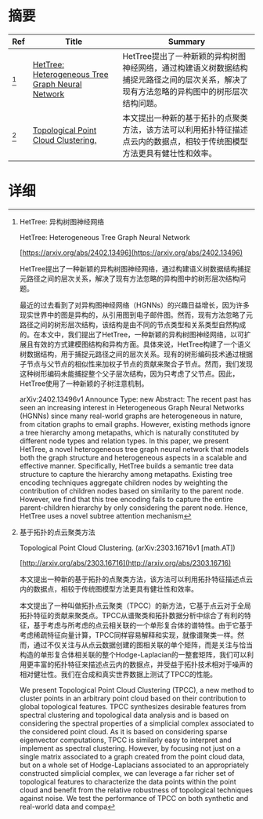 # 摘要

| Ref | Title | Summary |
| --- | --- | --- |
| [^1] | [HetTree: Heterogeneous Tree Graph Neural Network](https://arxiv.org/abs/2402.13496) | HetTree提出了一种新颖的异构树图神经网络，通过构建语义树数据结构捕捉元路径之间的层次关系，解决了现有方法忽略的异构图中的树形层次结构问题。 |
| [^2] | [Topological Point Cloud Clustering.](http://arxiv.org/abs/2303.16716) | 本文提出一种新的基于拓扑的点聚类方法，该方法可以利用拓扑特征描述点云内的数据点，相较于传统图模型方法更具有健壮性和效率。 |

# 详细

[^1]: HetTree: 异构树图神经网络

    HetTree: Heterogeneous Tree Graph Neural Network

    [https://arxiv.org/abs/2402.13496](https://arxiv.org/abs/2402.13496)

    HetTree提出了一种新颖的异构树图神经网络，通过构建语义树数据结构捕捉元路径之间的层次关系，解决了现有方法忽略的异构图中的树形层次结构问题。

    

    最近的过去看到了对异构图神经网络（HGNNs）的兴趣日益增长，因为许多现实世界中的图是异构的，从引用图到电子邮件图。然而，现有方法忽略了元路径之间的树形层次结构，该结构是由不同的节点类型和关系类型自然构成的。在本文中，我们提出了HetTree，一种新颖的异构树图神经网络，以可扩展且有效的方式建模图结构和异构方面。具体来说，HetTree构建了一个语义树数据结构，用于捕捉元路径之间的层次关系。现有的树形编码技术通过根据子节点与父节点的相似性来加权子节点的贡献来聚合子节点。然而，我们发现这种树形编码未能捕捉整个父子层次结构，因为只考虑了父节点。因此，HetTree使用了一种新颖的子树注意机制。

    arXiv:2402.13496v1 Announce Type: new  Abstract: The recent past has seen an increasing interest in Heterogeneous Graph Neural Networks (HGNNs) since many real-world graphs are heterogeneous in nature, from citation graphs to email graphs. However, existing methods ignore a tree hierarchy among metapaths, which is naturally constituted by different node types and relation types. In this paper, we present HetTree, a novel heterogeneous tree graph neural network that models both the graph structure and heterogeneous aspects in a scalable and effective manner. Specifically, HetTree builds a semantic tree data structure to capture the hierarchy among metapaths. Existing tree encoding techniques aggregate children nodes by weighting the contribution of children nodes based on similarity to the parent node. However, we find that this tree encoding fails to capture the entire parent-children hierarchy by only considering the parent node. Hence, HetTree uses a novel subtree attention mechanism
    
[^2]: 基于拓扑的点云聚类方法

    Topological Point Cloud Clustering. (arXiv:2303.16716v1 [math.AT])

    [http://arxiv.org/abs/2303.16716](http://arxiv.org/abs/2303.16716)

    本文提出一种新的基于拓扑的点聚类方法，该方法可以利用拓扑特征描述点云内的数据点，相较于传统图模型方法更具有健壮性和效率。

    

    本文提出了一种叫做拓扑点云聚类（TPCC）的新方法，它基于点云对于全局拓扑特征的贡献来聚类点。TPCC从谱聚类和拓扑数据分析中综合了有利的特征，基于考虑与所考虑的点云相关联的一个单形复合体的谱特性。由于它基于考虑稀疏特征向量计算，TPCC同样容易解释和实现，就像谱聚类一样。然而，通过不仅关注与从点云数据创建的图相关联的单个矩阵，而是关注与恰当构造的单形复合体相关联的整个Hodge-Laplacian的一整套矩阵，我们可以利用更丰富的拓扑特征来描述点云内的数据点，并受益于拓扑技术相对于噪声的相对健壮性。我们在合成和真实世界数据上测试了TPCC的性能。

    We present Topological Point Cloud Clustering (TPCC), a new method to cluster points in an arbitrary point cloud based on their contribution to global topological features. TPCC synthesizes desirable features from spectral clustering and topological data analysis and is based on considering the spectral properties of a simplicial complex associated to the considered point cloud. As it is based on considering sparse eigenvector computations, TPCC is similarly easy to interpret and implement as spectral clustering. However, by focusing not just on a single matrix associated to a graph created from the point cloud data, but on a whole set of Hodge-Laplacians associated to an appropriately constructed simplicial complex, we can leverage a far richer set of topological features to characterize the data points within the point cloud and benefit from the relative robustness of topological techniques against noise. We test the performance of TPCC on both synthetic and real-world data and compa
    

